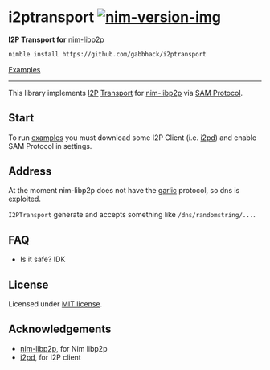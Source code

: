 # i2ptransport [![nim-version-img]][nim-version]

[nim-version]: https://nim-lang.org/blog/2020/04/03/version-120-released.html
[nim-version-img]: https://img.shields.io/badge/Nim_-v1.2.0%2B-blue

**I2P Transport for** [nim-libp2p](https://github.com/status-im/nim-libp2p)

```bash
nimble install https://github.com/gabbhack/i2ptransport
```

[Examples](https://github.com/gabbhack/i2ptransport/tree/master/examples)

---
This library implements [I2P](https://geti2p.net/) [Transport](https://docs.libp2p.io/concepts/transports/overview/) for [nim-libp2p](https://github.com/status-im/nim-libp2p) via [SAM Protocol](https://geti2p.net/en/docs/api/samv3).

## Start
To run [examples](https://github.com/gabbhack/i2ptransport/tree/master/examples) you must download some I2P Client (i.e. [i2pd](https://i2pd.website/)) and enable SAM Protocol in settings.

## Address
At the moment nim-libp2p does not have the [garlic](https://github.com/multiformats/multicodec/blob/master/table.csv#L120) protocol, so dns is exploited.

`I2PTransport` generate and accepts something like `/dns/randomstring/...`.

## FAQ
- Is it safe? IDK

## License
Licensed under <a href="LICENSE">MIT license</a>.

## Acknowledgements
- [nim-libp2p](https://github.com/status-im/nim-libp2p), for Nim libp2p
- [i2pd](https://github.com/PurpleI2P/i2pd), for I2P client